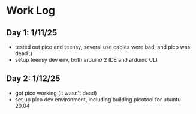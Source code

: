 # Work Log

## Day 1: 1/11/25
- tested out pico and teensy, several use cables were bad, and pico was dead :(
- setup teensy dev env, both arduino 2 IDE and arduino CLI

## Day 2: 1/12/25
- got pico working (it wasn't dead)
- set up pico dev environment, including building picotool for ubuntu 20.04